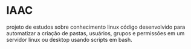 # IAAC
projeto de estudos sobre conhecimento linux
código desenvolvido para automatizar a criação de pastas, usuários, grupos e permissões em um servidor linux ou desktop usando scripts em bash. 
